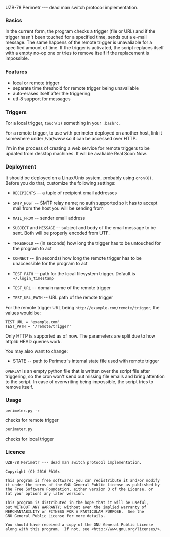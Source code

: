 UZB-78 Perimetr  --- dead man switch protocol implementation.

### Basics

In the current form, the program checks a trigger (file or URL) and if
the trigger hasn't been touched for a specified time, sends out a
e-mail message. The same happens of the remote trigger is unavaliable
for a specified amount of time. If the trigger is activated, the script
replaces itself with a empty no-op one or tries to remove itself if the
replacement is impossible.

### Features

 * local or remote trigger 
 * separate time threshold for remote trigger being unavaliable
 * auto-erases itself after the triggering
 * utf-8 support for messages

### Triggers

For a local trigger, `touch(1)` something in your `.bashrc`.

For a remote trigger, to use with perimeter deployed on another host,
link it somewhere under /var/www so it can be accessed over HTTP.

I'm in the process of creating a web service for remote triggers to be
updated from desktop machines. It will be avaliable Real Soon Now.

### Deployment 

It should be deployed on a Linux/Unix system, probably using
`cron(8)`. Before you do that, customize the following settings:

 * `RECIPIENTS` -- a tuple of recipient email addresses

 * `SMTP_HOST` -- SMTP relay name; no auth supported so it has to accept
                  mail from the host you will be sending from

 * `MAIL_FROM` -- sender email address

 * `SUBJECT` and `MESSAGE` -- subject and body of the email message to be
                              sent. Both will be properly encoded from UTF.

 * `THRESHOLD` -- (in seconds) how long the trigger has to be untouched
                  for the program to act

 * `CONNECT` -- (in seconds) how long the remote trigger has to be
                unaccessible for the program to act

 * `TEST_PATH` -- path for the local filesystem trigger. Default is `~/.login_timestamp`

 * `TEST_URL` -- domain name of the remote trigger

 * `TEST_URL_PATH` -- URL path of the remote trigger

For the remote trigger URL being `http://example.com/remote/trigger`,
the values would be:

```
TEST_URL = 'example.com'
TEST_PATH = '/remote/trigger'
```

Only HTTP is supported as of now. The parameters are split due to how
httplib HEAD queries work.

You may also want to change:

 * STATE -- path to Perimetr's internal state file used with remote trigger

`OVERLAY` is an empty python file that is written over the script file after 
triggering, so the cron won't send out missing file emails and bring attention
to the script. In case of overwriting being impossible, the script tries to 
remove itself.

### Usage

`perimeter.py -r`

checks for remote trigger

`perimeter.py`

checks for local trigger

### Licence

    UZB-78 Perimetr --- dead man switch protocol implementation.

    Copyright (C) 2016 Ph10x

    This program is free software: you can redistribute it and/or modify
    it under the terms of the GNU General Public License as published by
    the Free Software Foundation, either version 3 of the License, or
    (at your option) any later version.

    This program is distributed in the hope that it will be useful,
    but WITHOUT ANY WARRANTY; without even the implied warranty of
    MERCHANTABILITY or FITNESS FOR A PARTICULAR PURPOSE.  See the
    GNU General Public License for more details.

    You should have received a copy of the GNU General Public License
    along with this program.  If not, see <http://www.gnu.org/licenses/>.
